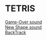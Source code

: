 # TETRIS

[Game-Over sound](https://freesound.org/people/deleted_user_877451/sounds/76376/)<br />
[New Shape sound](https://freesound.org/people/Kodack/sounds/258020/)<br />
[BackTrack](https://freesound.org/people/B_Sean/sounds/421888/)<br />
